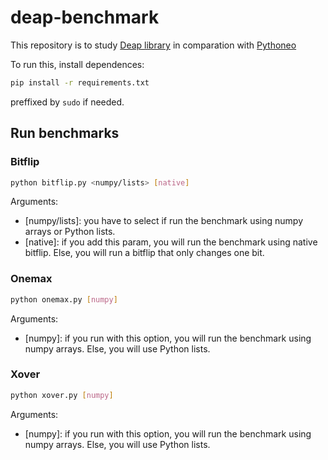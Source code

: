 # deap-benchmark

This repository is to study [Deap library](https://github.com/deap/deap) in comparation with [Pythoneo](https://github.com/iblancasa/PythonEO)

To run this, install dependences:
```bash
pip install -r requirements.txt
```

preffixed by `sudo` if needed. 

## Run benchmarks

### Bitflip
```bash
python bitflip.py <numpy/lists> [native]
```

Arguments:
 * [numpy/lists]: you have to select if run the benchmark using numpy arrays or Python lists.
 * [native]: if you add this param, you will run the benchmark using native bitflip. Else, you will run a bitflip that only changes one bit.


 ### Onemax
 ```bash
 python onemax.py [numpy]
 ```

Arguments:
* [numpy]: if you run with this option, you will run the benchmark using numpy arrays. Else, you will use Python lists.


### Xover
```bash
python xover.py [numpy]
```

Arguments:
* [numpy]: if you run with this option, you will run the benchmark using numpy arrays. Else, you will use Python lists.
